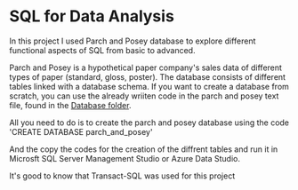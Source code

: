 # SQL for Data Analysis

In this project I used Parch and Posey database to explore different functional aspects of SQL from basic to advanced.

Parch and Posey is a hypothetical paper company's sales data of different types of paper (standard, gloss, poster). The database consists of different tables linked with a database schema. If you want to create a database from scratch, you can use the already wriiten code in the parch and posey text file, found in the [Database folder]().

All you need to do is to create the parch and posey database using  the code 'CREATE DATABASE parch_and_posey'

And the copy the codes for the creation of the diffrent tables and run it in Microsft SQL Server Management Studio or Azure Data Studio.

It's good to know that Transact-SQL was used for this project
